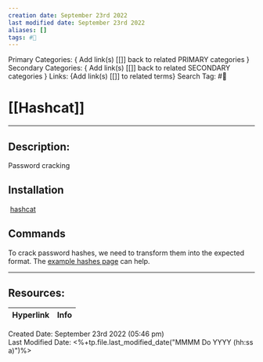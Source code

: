 ```yaml
---
creation date: September 23rd 2022
last modified date: September 23rd 2022
aliases: []
tags: #🧰
---
```


Primary Categories: { Add link(s) [[]] back to related PRIMARY categories }
Secondary Categories:  { Add link(s) [[]] back to related SECONDARY categories }
Links: {Add link(s) [[]] to related terms}
Search Tag: #🧰  

# [[Hashcat]]  
___

## Description:
Password cracking

## Installation
 [hashcat](https://hashcat.net/hashcat/)

## Commands


To crack password hashes, we need to transform them into the expected format. The [example hashes page](https://hashcat.net/wiki/doku.php?id=example_hashes) can help.




___

## Resources:

| Hyperlink | Info |
| --------- | ---- |


Created Date: September 23rd 2022 (05:46 pm)  
Last Modified Date: <%+tp.file.last_modified_date("MMMM Do YYYY (hh:ss a)")%>
